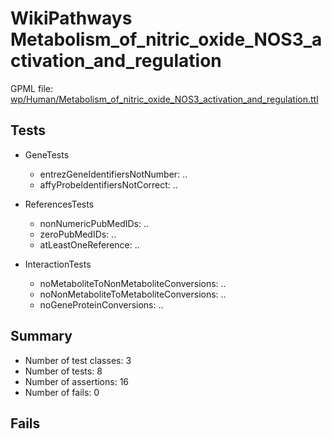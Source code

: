 # WikiPathways Metabolism_of_nitric_oxide_NOS3_activation_and_regulation

GPML file: [wp/Human/Metabolism_of_nitric_oxide_NOS3_activation_and_regulation.ttl](../wp/Human/Metabolism_of_nitric_oxide_NOS3_activation_and_regulation.ttl)

## Tests

* GeneTests
    * entrezGeneIdentifiersNotNumber: ..
    * affyProbeIdentifiersNotCorrect: ..

* ReferencesTests
    * nonNumericPubMedIDs: ..
    * zeroPubMedIDs: ..
    * atLeastOneReference: ..

* InteractionTests
    * noMetaboliteToNonMetaboliteConversions: ..
    * noNonMetaboliteToMetaboliteConversions: ..
    * noGeneProteinConversions: ..

## Summary

* Number of test classes: 3
* Number of tests: 8
* Number of assertions: 16
* Number of fails: 0

## Fails

